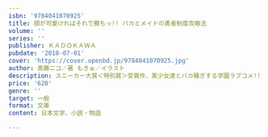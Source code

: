 ```yaml
---
isbn: '9784041070925'
title: 顔が可愛ければそれで勝ちっ!! バカとメイドの勇者制度攻略法
volume: ''
series: ''
publisher: ＫＡＤＯＫＡＷＡ
pubdate: '2018-07-01'
cover: 'https://cover.openbd.jp/9784041070925.jpg'
author: 斎藤ニコ／著 もきゅ／イラスト
description: スニーカー大賞＜特別賞＞受賞作、美少女達とバカ騒ぎする学園ラブコメ!!
price: '620'
genre: ''
target: 一般
format: 文庫
content: 日本文学、小説・物語

---
```

